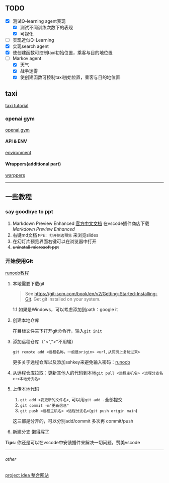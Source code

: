 ## TODO
- [x] 测试Q-learning agent表现
   - [x] 测试不同训练次数下的表现
   - [x] 可视化
- [ ] 实现近似Q-Learning
- [x] 实现search agent
- [x] 使创建函数可控制taxi初始位置，乘客与目的地位置
- [ ] Markov agent
   - [x] 天气
   - [x] 战争迷雾
   - [x] 使创建函数可控制taxi初始位置，乘客与目的地位置

## taxi

[taxi tutorial](https://www.gocoder.one/blog/rl-tutorial-with-openai-gym/)

### openai gym
[openai gym](https://gymnasium.farama.org/)

#### API & ENV
[environment](https://gymnasium.farama.org/api/env/)

#### Wrappers(additional part)
[warppers](https://gymnasium.farama.org/api/wrappers/#gymnasium.Wrapper) 

---
## 一些教程
### say goodbye to ppt
1. Markdown Preview Enhanced [官方中文文档](https://shd101wyy.github.io/markdown-preview-enhanced/#/zh-cn/presentation?id=presentation-front-matter)
   在vscode插件商店下载*Markdown Preview Enhanced* 
2. 右键md文档 `MPE: 打开侧边预览` 来浏览slides
3. 在幻灯片预览界面右键可以在浏览器中打开
4. ~~uninstall microsoft ppt~~

### 开始使用Git

[runoob教程](https://www.runoob.com/git/git-tutorial.html) 

1. 本地需要下载git 

   > See https://git-scm.com/book/en/v2/Getting-Started-Installing-Git. Get git installed on your system. 

   1.1 如果是Windows，可以考虑添加到path：google it

2. 创建本地仓库

   在目标文件夹下打开git命令行，输入`git init` 

3. 添加远程仓库（"<",">"不用输）

   `git remote add <远程名称，一般是origin> <url,从网页上复制过来>` 

   更多关于远程仓库以及添加sshkey来避免输入密码：[runoob](https://www.runoob.com/git/git-remote-repo.html) 

4. 从远程仓库拉取：更新其他人的代码到本地`git pull <远程主机名> <远程分支名>:<本地分支名>` 

5. 上传本地代码

   1. `git add <要更新的文件名>`, 可以用`git add .`全部提交
   2. `git commit -m"更新信息"` 
   3. `git push <远程主机名> <远程分支名>`(`git push origin main`) 

   这三部是分开的，可以分别add/commit 多次再 commit/push

6. 新建分支 [懒得写了](https://www.runoob.com/git/git-branch.html) 

**Tips**: 你还是可以在vscode中安装插件来解决一切问题，赞美vscode




---

###### other

[project idea 整合网站](https://www.gocoder.one/blog/reinforcement-learning-project-ideas/#3-simulate-control-tasks-with-pybullet) 

